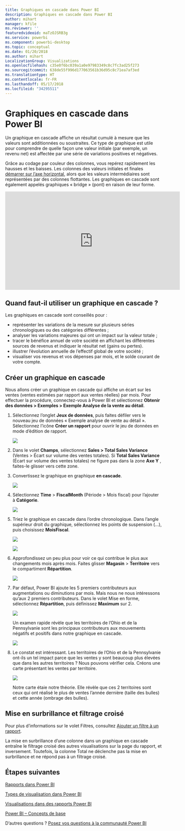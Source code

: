 ```yaml
---
title: Graphiques en cascade dans Power BI
description: Graphiques en cascade dans Power BI
author: mihart
manager: kfile
ms.reviewer: ''
featuredvideoid: maTzOJSRB3g
ms.service: powerbi
ms.component: powerbi-desktop
ms.topic: conceptual
ms.date: 01/20/2018
ms.author: mihart
LocalizationGroup: Visualizations
ms.openlocfilehash: c35e0f6bc039a1a0e97983349c8c7fc3ad25f273
ms.sourcegitcommit: 638de55f996d177063561b36d95c8c71ea7af3ed
ms.translationtype: HT
ms.contentlocale: fr-FR
ms.lasthandoff: 05/17/2018
ms.locfileid: "34295511"
---
```

# <a name="waterfall-charts-in-power-bi"></a>Graphiques en cascade dans Power BI
Un graphique en cascade affiche un résultat cumulé à mesure que les valeurs sont additionnées ou soustraites. Ce type de graphique est utile pour comprendre de quelle façon une valeur initiale (par exemple, un revenu net) est affectée par une série de variations positives et négatives.

Grâce au codage par couleur des colonnes, vous repérez rapidement les hausses et les baisses. Les colonnes des valeurs initiales et finales [démarrer sur l’axe horizontal](https://support.office.com/article/Create-a-waterfall-chart-in-Office-2016-for-Windows-8de1ece4-ff21-4d37-acd7-546f5527f185#BKMK_Float "démarrent généralement sur l’axe horizontal"), alors que les valeurs intermédiaires sont représentées par des colonnes flottantes. Les graphiques en cascade sont également appelés graphiques « bridge » (pont) en raison de leur forme.

<iframe width="560" height="315" src="https://www.youtube.com/embed/qKRZPBnaUXM" frameborder="0" allow="autoplay; encrypted-media" allowfullscreen></iframe>

## <a name="when-to-use-a-waterfall-chart"></a>Quand faut-il utiliser un graphique en cascade ?
Les graphiques en cascade sont conseillés pour :

* représenter les variations de la mesure sur plusieurs séries chronologiques ou des catégories différentes ;
* analyser les variations majeures qui ont un impact sur la valeur totale ;
* tracer le bénéfice annuel de votre société en affichant les différentes sources de revenus et indiquer le résultat net (gains ou pertes).
* illustrer l’évolution annuelle de l’effectif global de votre société ;
* visualiser vos revenus et vos dépenses par mois, et le solde courant de votre compte. 

## <a name="create-a-waterfall-chart"></a>Créer un graphique en cascade
Nous allons créer un graphique en cascade qui affiche un écart sur les ventes (ventes estimées par rapport aux ventes réelles) par mois. Pour effectuer la procédure, connectez-vous à Power BI et sélectionnez **Obtenir des données \> Exemples \> Exemple Analyse de la vente au détail**. 

1. Sélectionnez l’onglet **Jeux de données**, puis faites défiler vers le nouveau jeu de données « Exemple analyse de vente au détail ».  Sélectionnez l’icône **Créer un rapport** pour ouvrir le jeu de données en mode d’édition de rapport. 
   
    ![](media/power-bi-visualization-waterfall-charts/power-bi-waterfall-report.png)
2. Dans le volet **Champs**, sélectionnez **Sales \> Total Sales Variance** (Ventes > Écart sur volume des ventes totales). Si **Total Sales Variance** (Écart sur volume des ventes totales) ne figure pas dans la zone **Axe Y** , faites-le glisser vers cette zone.
3. Convertissez le graphique en graphique **en cascade**. 
   
    ![](media/power-bi-visualization-waterfall-charts/convertwaterfall.png)
4. Sélectionnez **Time** \> **FiscalMonth** (Période > Mois fiscal) pour l’ajouter à **Catégorie**. 
   
    ![](media/power-bi-visualization-waterfall-charts/power-bi-waterfall.png)
5. Triez le graphique en cascade dans l’ordre chronologique. Dans l’angle supérieur droit du graphique, sélectionnez les points de suspension (...), puis choisissez **MoisFiscal**.
   
    ![](media/power-bi-visualization-waterfall-charts/power-bi-waterfall-sort.png)
   
    ![](media/power-bi-visualization-waterfall-charts/power-bi-waterfall-sorted.png)
6. Approfondissez un peu plus pour voir ce qui contribue le plus aux changements mois après mois. Faites glisser **Magasin** > **Territoire** vers le compartiment **Répartition**.
   
    ![](media/power-bi-visualization-waterfall-charts/power-bi-waterfall-breakdown.png)
7. Par défaut, Power BI ajoute les 5 premiers contributeurs aux augmentations ou diminutions par mois. Mais nous ne nous intéressons qu’aux 2 premiers contributeurs.  Dans le volet Mise en forme, sélectionnez **Répartition**, puis définissez **Maximum** sur 2.
   
    ![](media/power-bi-visualization-waterfall-charts/power-bi-waterfall-breakdown-maximum.png)
   
    Un examen rapide révèle que les territoires de l’Ohio et de la Pennsylvanie sont les principaux contributeurs aux mouvements négatifs et positifs dans notre graphique en cascade. 
   
    ![](media/power-bi-visualization-waterfall-charts/power-bi-waterfall-axis.png)
8. Le constat est intéressant. Les territoires de l’Ohio et de la Pennsylvanie ont-ils un tel impact parce que les ventes y sont beaucoup plus élevées que dans les autres territoires ?  Nous pouvons vérifier cela. Créons une carte présentant les ventes par territoire.  
   
    ![](media/power-bi-visualization-waterfall-charts/power-bi-map.png)
   
    Notre carte étaie notre théorie.  Elle révèle que ces 2 territoires sont ceux qui ont réalisé le plus de ventes l’année dernière (taille des bulles) et cette année (ombrage des bulles).

## <a name="highlighting-and-cross-filtering"></a>Mise en surbrillance et filtrage croisé
Pour plus d’informations sur le volet Filtres, consultez [Ajouter un filtre à un rapport](power-bi-report-add-filter.md).

La mise en surbrillance d’une colonne dans un graphique en cascade entraîne le filtrage croisé des autres visualisations sur la page du rapport, et inversement. Toutefois, la colonne Total ne déclenche pas la mise en surbrillance et ne répond pas à un filtrage croisé.

## <a name="next-steps"></a>Étapes suivantes
[Rapports dans Power BI](service-reports.md)

[Types de visualisation dans Power BI](power-bi-visualization-types-for-reports-and-q-and-a.md)

[Visualisations dans des rapports Power BI](power-bi-report-visualizations.md)

[Power BI – Concepts de base](service-basic-concepts.md)

D’autres questions ? [Posez vos questions à la communauté Power BI](http://community.powerbi.com/)

